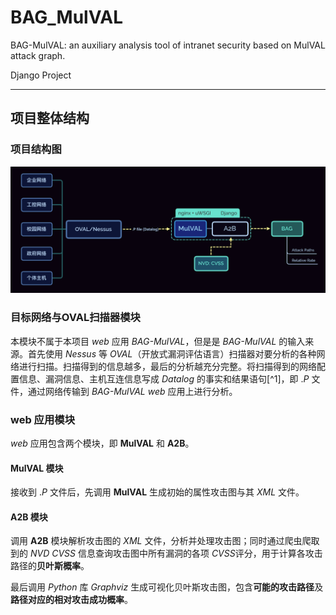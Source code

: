 # BAG_MulVAL
BAG-MulVAL: an auxiliary analysis tool of intranet security based on MulVAL attack graph.

Django Project

***

## 项目整体结构

### 项目结构图

![undefined](structure.png)

### 目标网络与OVAL扫描器模块

本模块不属于本项目 $web$ 应用 _BAG-MulVAL​_，但是是 ​_BAG-MulVAL_ 的输入来源。首先使用 $Nessus$ 等 _OVAL​_ （开放式漏洞评估语言）扫描器对要分析的各种网络进行扫描。扫描得到的信息越多，最后的分析越充分完整。将扫描得到的网络配置信息、漏洞信息、主机互连信息写成 $Datalog$ 的事实和结果语句[^1]，即 $.P$ 文件，通过网络传输到 _BAG-MulVAL_ $web$ 应用上进行分析。

### web 应用模块

$web$ 应用包含两个模块，即 **MulVAL** 和 **A2B**。

#### MulVAL 模块

接收到 $.P$ 文件后，先调用 **MulVAL** 生成初始的属性攻击图与其 $XML$ 文件。

#### A2B 模块

调用 **A2B** 模块解析攻击图的 $XML$ 文件，分析并处理攻击图；同时通过爬虫爬取到的 _NVD​ CVSS_ 信息查询攻击图中所有漏洞的各项 _CVSS​_ 评分，用于计算各攻击路径的**贝叶斯概率**。

最后调用 $Python$ 库 $Graphviz$ 生成可视化贝叶斯攻击图，包含**可能的攻击路径**及**路径对应的相对攻击成功概率**。
